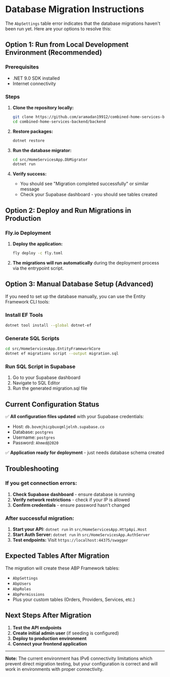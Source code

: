 # Database Migration Instructions

The `AbpSettings` table error indicates that the database migrations haven't been run yet. Here are your options to resolve this:

## Option 1: Run from Local Development Environment (Recommended)

### Prerequisites
- .NET 9.0 SDK installed
- Internet connectivity

### Steps
1. **Clone the repository locally:**
   ```bash
   git clone https://github.com/aramadan19912/combined-home-services-backend.git
   cd combined-home-services-backend/backend
   ```

2. **Restore packages:**
   ```bash
   dotnet restore
   ```

3. **Run the database migrator:**
   ```bash
   cd src/HomeServicesApp.DbMigrator
   dotnet run
   ```

4. **Verify success:**
   - You should see "Migration completed successfully" or similar message
   - Check your Supabase dashboard - you should see tables created

## Option 2: Deploy and Run Migrations in Production

### Fly.io Deployment
1. **Deploy the application:**
   ```bash
   fly deploy -c fly.toml
   ```

2. **The migrations will run automatically** during the deployment process via the entrypoint script.

## Option 3: Manual Database Setup (Advanced)

If you need to set up the database manually, you can use the Entity Framework CLI tools:

### Install EF Tools
```bash
dotnet tool install --global dotnet-ef
```

### Generate SQL Scripts
```bash
cd src/HomeServicesApp.EntityFrameworkCore
dotnet ef migrations script --output migration.sql
```

### Run SQL Script in Supabase
1. Go to your Supabase dashboard
2. Navigate to SQL Editor
3. Run the generated migration.sql file

## Current Configuration Status

✅ **All configuration files updated** with your Supabase credentials:
- Host: `db.bovmjhicpbuxqmljelnh.supabase.co`
- Database: `postgres`
- Username: `postgres`
- Password: `Ahmed@2020`

✅ **Application ready for deployment** - just needs database schema created

## Troubleshooting

### If you get connection errors:
1. **Check Supabase dashboard** - ensure database is running
2. **Verify network restrictions** - check if your IP is allowed
3. **Confirm credentials** - ensure password hasn't changed

### After successful migration:
1. **Start your API:** `dotnet run` in `src/HomeServicesApp.HttpApi.Host`
2. **Start Auth Server:** `dotnet run` in `src/HomeServicesApp.AuthServer`
3. **Test endpoints:** Visit `https://localhost:44375/swagger`

## Expected Tables After Migration

The migration will create these ABP Framework tables:
- `AbpSettings`
- `AbpUsers` 
- `AbpRoles`
- `AbpPermissions`
- Plus your custom tables (Orders, Providers, Services, etc.)

## Next Steps After Migration

1. **Test the API endpoints**
2. **Create initial admin user** (if seeding is configured)
3. **Deploy to production environment**
4. **Connect your frontend application**

---

**Note:** The current environment has IPv6 connectivity limitations which prevent direct migration testing, but your configuration is correct and will work in environments with proper connectivity.